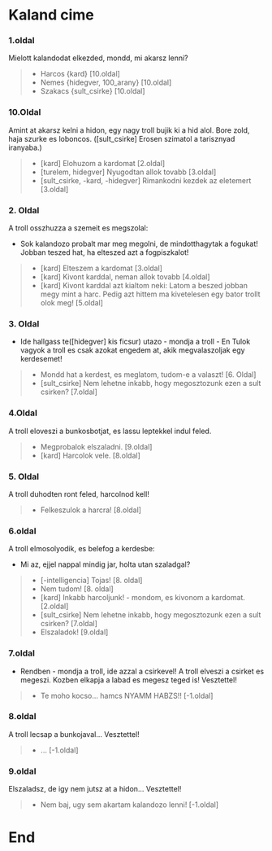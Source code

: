 # Kaland cime

### 1.oldal
Mielott kalandodat elkezded, mondd, mi akarsz lenni?
> * Harcos {kard} [10.oldal]
> * Nemes {hidegver, 100_arany} [10.oldal]
> * Szakacs {sult_csirke} [10.oldal]

### 10.Oldal
Amint at akarsz kelni a hidon, egy nagy troll bujik ki a hid alol. Bore zold, haja szurke es loboncos. ([sult_csirke] Erosen szimatol a tarisznyad iranyaba.)
> * [kard] Elohuzom a kardomat [2.oldal]
> * [turelem, hidegver] Nyugodtan allok tovabb [3.oldal]
> * [sult_csirke, -kard, -hidegver] Rimankodni kezdek az eletemert [3.oldal]

### 2. Oldal
A troll osszhuzza a szemeit es megszolal:
- Sok kalandozo probalt mar meg megolni, de mindotthagytak a fogukat! Jobban teszed hat, ha elteszed azt a fogpiszkalot!
 > * [kard] Elteszem a kardomat [3.oldal]
 > * [kard] Kivont karddal, neman allok tovabb [4.oldal]
 > * [kard] Kivont karddal azt kialtom neki: Latom a beszed jobban megy mint a harc. Pedig azt hittem ma kivetelesen egy bator trollt olok meg! [5.oldal]

### 3. Oldal
- Ide hallgass te([hidegver] kis ficsur) utazo - mondja a troll - En Tulok vagyok a troll es csak azokat engedem at, akik megvalaszoljak egy kerdesemet!
> * Mondd hat a kerdest, es meglatom, tudom-e a valaszt! [6. Oldal]
> * [sult_csirke] Nem lehetne inkabb, hogy megosztozunk ezen a sult csirken? [7.oldal]

### 4.Oldal
A troll eloveszi a bunkosbotjat, es lassu leptekkel indul feled.
> * Megprobalok elszaladni. [9.oldal]
> * [kard] Harcolok vele. [8.oldal]

### 5. Oldal
A troll duhodten ront feled, harcolnod kell!
> * Felkeszulok a harcra! [8.oldal]

### 6.oldal
A troll elmosolyodik, es belefog a kerdesbe:
- Mi az, ejjel nappal mindig jar, holta utan szaladgal?
> * [-intelligencia] Tojas! [8. oldal]
> * Nem tudom! [8. oldal]
> * [kard] Inkabb harcoljunk! - mondom, es kivonom a kardomat. [2.oldal]
> * [sult_csirke] Nem lehetne inkabb, hogy megosztozunk ezen a sult csirken? [7.oldal]
> * Elszaladok! [9.oldal]

### 7.oldal
- Rendben - mondja a troll, ide azzal a csirkevel!
A troll elveszi a csirket es megeszi. Kozben elkapja a labad es megesz teged is! Vesztettel!
> * Te moho kocso... hamcs NYAMM HABZS!! [-1.oldal]

### 8.oldal
A troll lecsap a bunkojaval... Vesztettel!
> * ... [-1.oldal]

### 9.oldal
Elszaladsz, de igy nem jutsz at a hidon... Vesztettel!
> * Nem baj, ugy sem akartam kalandozo lenni! [-1.oldal]

# End